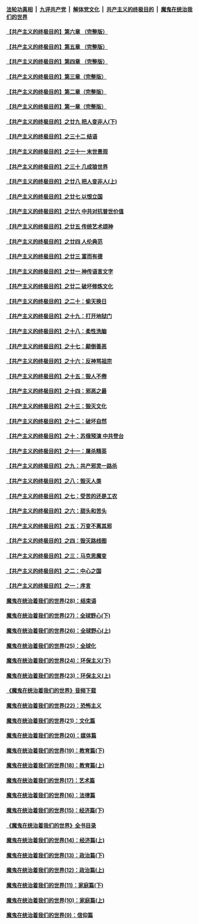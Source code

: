 ####  [法轮功真相](../../../../basic/blob/master/README.md?t=05180801) &nbsp;|&nbsp; [九评共产党](../../../../9ping.md/blob/master/README.md?t=05180801) &nbsp;|&nbsp; [解体党文化](../../../../jtdwh.md/blob/master/README.md?t=05180801)  &nbsp;|&nbsp; [共产主义的终极目的](../../../../gczydzjmd.md/blob/master/README.md?t=05180801) &nbsp;|&nbsp; [魔鬼在统治我们的世界](../../../../mgztzwmdsj.md/blob/master/README.md?t=05180801) 

#### [【共产主义的终极目的】第六章 （完整版）](../pages/nsc422/n11428913.md?t=05180801) 

#### [【共产主义的终极目的】第五章 （完整版）](../pages/nsc422/n11428912.md?t=05180801) 

#### [【共产主义的终极目的】第四章 （完整版）](../pages/nsc422/n11428907.md?t=05180801) 

#### [【共产主义的终极目的】第三章（完整版）](../pages/nsc422/n11428848.md?t=05180801) 

#### [【共产主义的终极目的】第二章（完整版）](../pages/nsc422/n11428831.md?t=05180801) 

#### [【共产主义的终极目的】第一章（完整版）](../pages/nsc422/n11417651.md?t=05180801) 

#### [【共产主义的终极目的】之廿九 把人变非人(下)](../pages/nsc422/n11344140.md?t=05180801) 

#### [【共产主义的终极目的】之三十二 结语](../pages/nsc422/n11360535.md?t=05180801) 

#### [【共产主义的终极目的】之三十一 末世景观](../pages/nsc422/n11351129.md?t=05180801) 

#### [【共产主义的终极目的】之三十 几成狼世界](../pages/nsc422/n11348280.md?t=05180801) 

#### [【共产主义的终极目的】之廿八 把人变非人(上)](../pages/nsc422/n11340492.md?t=05180801) 

#### [【共产主义的终极目的】之廿七 以恨立国](../pages/nsc422/n11336944.md?t=05180801) 

#### [【共产主义的终极目的】之廿六 中共对抗普世价值](../pages/nsc422/n11324785.md?t=05180801) 

#### [【共产主义的终极目的】之廿五 传统艺术颂神](../pages/nsc422/n11296396.md?t=05180801) 

#### [【共产主义的终极目的】之廿四 人伦典范](../pages/nsc422/n11296397.md?t=05180801) 

#### [【共产主义的终极目的】之廿三 富而有德](../pages/nsc422/n11283598.md?t=05180801) 

#### [【共产主义的终极目的】之廿一 神传语言文字](../pages/nsc422/n11263265.md?t=05180801) 

#### [【共产主义的终极目的】之廿二 破坏修炼文化](../pages/nsc422/n11245728.md?t=05180801) 

#### [【共产主义的终极目的】之二十：偷天换日](../pages/nsc422/n11238846.md?t=05180801) 

#### [【共产主义的终极目的】之十九：打开地狱门](../pages/nsc422/n11206376.md?t=05180801) 

#### [【共产主义的终极目的】之十八：柔性洗脑](../pages/nsc422/n11199994.md?t=05180801) 

#### [【共产主义的终极目的】之十七：颠倒善恶](../pages/nsc422/n11179782.md?t=05180801) 

#### [【共产主义的终极目的】之十六：反神骂祖宗](../pages/nsc422/n11166798.md?t=05180801) 

#### [【共产主义的终极目的】之十五：毁人不倦](../pages/nsc422/n11166792.md?t=05180801) 

#### [【共产主义的终极目的】之十四：邪恶之最](../pages/nsc422/n11150249.md?t=05180801) 

#### [【共产主义的终极目的】之十三：毁灭文化](../pages/nsc422/n11135227.md?t=05180801) 

#### [【共产主义的终极目的】之十二：破坏自然](../pages/nsc422/n11135214.md?t=05180801) 

#### [【共产主义的终极目的】之十：苏俄预演 中共登台](../pages/nsc422/n11118424.md?t=05180801) 

#### [【共产主义的终极目的】之十一：屠杀精英](../pages/nsc422/n11118442.md?t=05180801) 

#### [【共产主义的终极目的】之九：共产邪灵一路杀](../pages/nsc422/n11114139.md?t=05180801) 

#### [【共产主义的终极目的】之八：毁灭人类](../pages/nsc422/n11108503.md?t=05180801) 

#### [【共产主义的终极目的】之七：受苦的还是工农](../pages/nsc422/n11101809.md?t=05180801) 

#### [【共产主义的终极目的】之六：甜头和苦头](../pages/nsc422/n11096971.md?t=05180801) 

#### [【共产主义的终极目的】之五：万变不离其邪](../pages/nsc422/n11091285.md?t=05180801) 

#### [【共产主义的终极目的】之四：毁灭路线图](../pages/nsc422/n11086284.md?t=05180801) 

#### [【共产主义的终极目的】之三：马克思魔变](../pages/nsc422/n11061941.md?t=05180801) 

#### [【共产主义的终极目的】之二：中心之国](../pages/nsc422/n11047728.md?t=05180801) 

#### [【共产主义的终极目的】之一：序言](../pages/nsc422/n11086077.md?t=05180801) 

#### [魔鬼在统治着我们的世界(28)：结束语](../pages/nsc422/n10936246.md?t=05180801) 

#### [魔鬼在统治着我们的世界(27)：全球野心(下)](../pages/nsc422/n10928319.md?t=05180801) 

#### [魔鬼在统治着我们的世界(26)：全球野心(上)](../pages/nsc422/n10900318.md?t=05180801) 

#### [魔鬼在统治着我们的世界(25)：全球化](../pages/nsc422/n10788205.md?t=05180801) 

#### [魔鬼在统治着我们的世界(24)：环保主义(下)](../pages/nsc422/n10695307.md?t=05180801) 

#### [魔鬼在统治着我们的世界(23)：环保主义(上)](../pages/nsc422/n10688613.md?t=05180801) 

#### [《魔鬼在统治着我们的世界》音频下载](../pages/nsc422/n10635553.md?t=05180801) 

#### [魔鬼在统治着我们的世界(22)：恐怖主义](../pages/nsc422/n10614727.md?t=05180801) 

#### [魔鬼在统治着我们的世界(21)：文化篇](../pages/nsc422/n10597706.md?t=05180801) 

#### [魔鬼在统治着我们的世界(20)：媒体篇](../pages/nsc422/n10586579.md?t=05180801) 

#### [魔鬼在统治着我们的世界(19)：教育篇(下)](../pages/nsc422/n10564808.md?t=05180801) 

#### [魔鬼在统治着我们的世界(18)：教育篇(上)](../pages/nsc422/n10526970.md?t=05180801) 

#### [魔鬼在统治着我们的世界(17)：艺术篇](../pages/nsc422/n10499093.md?t=05180801) 

#### [魔鬼在统治着我们的世界(16)：法律篇](../pages/nsc422/n10485969.md?t=05180801) 

#### [魔鬼在统治着我们的世界(15)：经济篇(下)](../pages/nsc422/n10469975.md?t=05180801) 

#### [《魔鬼在统治着我们的世界》全书目录](../pages/nsc422/n10464261.md?t=05180801) 

#### [魔鬼在统治着我们的世界(14)：经济篇(上)](../pages/nsc422/n10457370.md?t=05180801) 

#### [魔鬼在统治着我们的世界(13)：政治篇(下)](../pages/nsc422/n10448270.md?t=05180801) 

#### [魔鬼在统治着我们的世界(12)：政治篇(上)](../pages/nsc422/n10444576.md?t=05180801) 

#### [魔鬼在统治着我们的世界(11)：家庭篇(下)](../pages/nsc422/n10440961.md?t=05180801) 

#### [魔鬼在统治着我们的世界(10)：家庭篇(上)](../pages/nsc422/n10435448.md?t=05180801) 

#### [魔鬼在统治着我们的世界(9)：信仰篇](../pages/nsc422/n10432159.md?t=05180801) 

